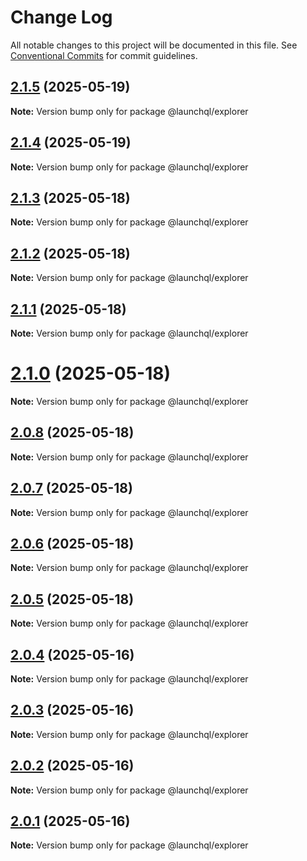 # Change Log

All notable changes to this project will be documented in this file.
See [Conventional Commits](https://conventionalcommits.org) for commit guidelines.

## [2.1.5](https://github.com/launchql/launchql/compare/@launchql/explorer@2.1.4...@launchql/explorer@2.1.5) (2025-05-19)

**Note:** Version bump only for package @launchql/explorer





## [2.1.4](https://github.com/launchql/launchql/compare/@launchql/explorer@2.1.3...@launchql/explorer@2.1.4) (2025-05-19)

**Note:** Version bump only for package @launchql/explorer





## [2.1.3](https://github.com/launchql/launchql/compare/@launchql/explorer@2.1.2...@launchql/explorer@2.1.3) (2025-05-18)

**Note:** Version bump only for package @launchql/explorer





## [2.1.2](https://github.com/launchql/launchql/compare/@launchql/explorer@2.1.1...@launchql/explorer@2.1.2) (2025-05-18)

**Note:** Version bump only for package @launchql/explorer





## [2.1.1](https://github.com/launchql/launchql/compare/@launchql/explorer@2.1.0...@launchql/explorer@2.1.1) (2025-05-18)

**Note:** Version bump only for package @launchql/explorer





# [2.1.0](https://github.com/launchql/launchql/compare/@launchql/explorer@2.0.8...@launchql/explorer@2.1.0) (2025-05-18)

**Note:** Version bump only for package @launchql/explorer





## [2.0.8](https://github.com/launchql/launchql/compare/@launchql/explorer@2.0.7...@launchql/explorer@2.0.8) (2025-05-18)

**Note:** Version bump only for package @launchql/explorer





## [2.0.7](https://github.com/launchql/launchql/compare/@launchql/explorer@2.0.6...@launchql/explorer@2.0.7) (2025-05-18)

**Note:** Version bump only for package @launchql/explorer





## [2.0.6](https://github.com/launchql/launchql/compare/@launchql/explorer@2.0.5...@launchql/explorer@2.0.6) (2025-05-18)

**Note:** Version bump only for package @launchql/explorer





## [2.0.5](https://github.com/launchql/launchql/compare/@launchql/explorer@2.0.4...@launchql/explorer@2.0.5) (2025-05-18)

**Note:** Version bump only for package @launchql/explorer





## [2.0.4](https://github.com/launchql/launchql/compare/@launchql/explorer@2.0.3...@launchql/explorer@2.0.4) (2025-05-16)

**Note:** Version bump only for package @launchql/explorer





## [2.0.3](https://github.com/launchql/launchql/compare/@launchql/explorer@2.0.2...@launchql/explorer@2.0.3) (2025-05-16)

**Note:** Version bump only for package @launchql/explorer





## [2.0.2](https://github.com/launchql/launchql/compare/@launchql/explorer@2.0.1...@launchql/explorer@2.0.2) (2025-05-16)

**Note:** Version bump only for package @launchql/explorer





## [2.0.1](https://github.com/launchql/launchql/compare/@launchql/explorer@1.1.3...@launchql/explorer@2.0.1) (2025-05-16)

**Note:** Version bump only for package @launchql/explorer
